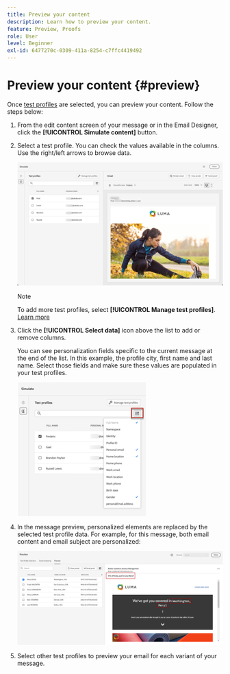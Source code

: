 ```yaml
---
title: Preview your content
description: Learn how to preview your content.
feature: Preview, Proofs
role: User
level: Beginner
exl-id: 6477270c-0309-411a-8254-c7ffc4419492
---
```

# Preview your content {#preview}

Once [test profiles](test-profiles.md) are selected, you can preview your content. Follow the steps below:

1. From the edit content screen of your message or in the Email Designer, click the **[!UICONTROL Simulate content]** button.

1. Select a test profile. You can check the values available in the columns. Use the right/left arrows to browse data.

    ![](../email/assets/preview-select-profile.png)

    >[!NOTE]
    >
    >To add more test profiles, select **[!UICONTROL Manage test profiles]**. [Learn more](test-profiles.md)

1. Click the **[!UICONTROL Select data]** icon above the list to add or remove columns.
    
    You can see personalization fields specific to the current message at the end of the list. In this example, the profile city, first name and last name. Select those fields and make sure these values are populated in your test profiles.

    ![](../email/assets/preview-select-data.png)

1. In the message preview, personalized elements are replaced by the selected test profile data. For example, for this message, both email content and email subject are personalized:

    ![](../email/assets/preview-test-profile.png)

1. Select other test profiles to preview your email for each variant of your message.
